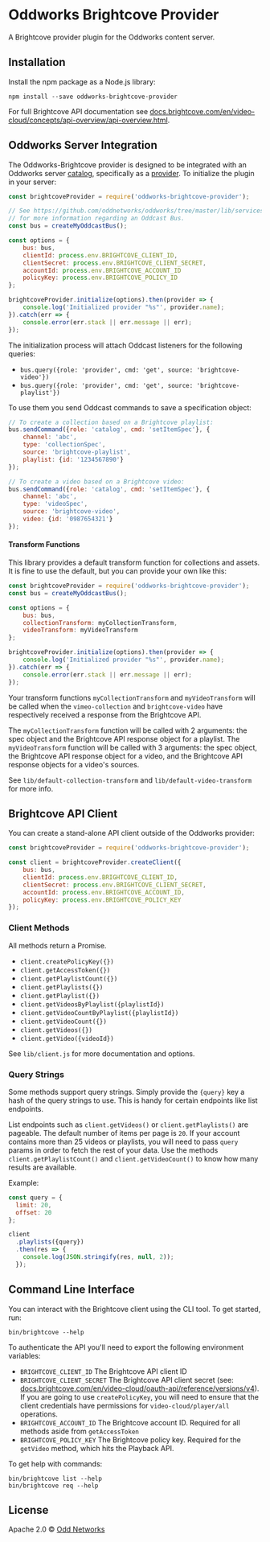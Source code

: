 # Oddworks Brightcove Provider

A Brightcove provider plugin for the Oddworks content server.

Installation
------------
Install the npm package as a Node.js library:

    npm install --save oddworks-brightcove-provider

For full Brightcove API documentation see [docs.brightcove.com/en/video-cloud/concepts/api-overview/api-overview.html](https://docs.brightcove.com/en/video-cloud/concepts/api-overview/api-overview.html).

Oddworks Server Integration
---------------------------
The Oddworks-Brightcove provider is designed to be integrated with an Oddworks server [catalog](https://github.com/oddnetworks/oddworks/tree/master/lib/services/catalog), specifically as a [provider](https://github.com/oddnetworks/oddworks/tree/master/lib/services/catalog#providers). To initialize the plugin in your server:

```JavaScript
const brightcoveProvider = require('oddworks-brightcove-provider');

// See https://github.com/oddnetworks/oddworks/tree/master/lib/services/catalog#patterns
// for more information regarding an Oddcast Bus.
const bus = createMyOddcastBus();

const options = {
    bus: bus,
    clientId: process.env.BRIGHTCOVE_CLIENT_ID,
    clientSecret: process.env.BRIGHTCOVE_CLIENT_SECRET,
    accountId: process.env.BRIGHTCOVE_ACCOUNT_ID
    policyKey: process.env.BRIGHTCOVE_POLICY_ID
};

brightcoveProvider.initialize(options).then(provider => {
    console.log('Initialized provider "%s"', provider.name);
}).catch(err => {
    console.error(err.stack || err.message || err);
});
```

The initialization process will attach Oddcast listeners for the following queries:

- `bus.query({role: 'provider', cmd: 'get', source: 'brightcove-video'})`
- `bus.query({role: 'provider', cmd: 'get', source: 'brightcove-playlist'})`

To use them you send Oddcast commands to save a specification object:

```JavaScript
// To create a collection based on a Brightcove playlist:
bus.sendCommand({role: 'catalog', cmd: 'setItemSpec'}, {
    channel: 'abc',
    type: 'collectionSpec',
    source: 'brightcove-playlist',
    playlist: {id: '1234567890'}
});

// To create a video based on a Brightcove video:
bus.sendCommand({role: 'catalog', cmd: 'setItemSpec'}, {
    channel: 'abc',
    type: 'videoSpec',
    source: 'brightcove-video',
    video: {id: '0987654321'}
});
```

#### Transform Functions
This library provides a default transform function for collections and assets. It is fine to use the default, but you can provide your own like this:

```JavaScript
const brightcoveProvider = require('oddworks-brightcove-provider');
const bus = createMyOddcastBus();

const options = {
    bus: bus,
    collectionTransform: myCollectionTransform,
    videoTransform: myVideoTransform
};

brightcoveProvider.initialize(options).then(provider => {
    console.log('Initialized provider "%s"', provider.name);
}).catch(err => {
    console.error(err.stack || err.message || err);
});
```

Your transform functions `myCollectionTransform` and `myVideoTransform` will be called when the `vimeo-collection` and `brightcove-video` have respectively received a response from the Brightcove API.

The `myCollectionTransform` function will be called with 2 arguments: the spec object and the Brightcove API response object for a playlist. The `myVideoTransform` function will be called with 3 arguments: the spec object, the Brightcove API response object for a video, and the Brightcove API response objects for a video's sources.

See `lib/default-collection-transform` and `lib/default-video-transform` for more info.

Brightcove API Client
-----------------
You can create a stand-alone API client outside of the Oddworks provider:

```JavaScript
const brightcoveProvider = require('oddworks-brightcove-provider');

const client = brightcoveProvider.createClient({
    bus: bus,
    clientId: process.env.BRIGHTCOVE_CLIENT_ID,
    clientSecret: process.env.BRIGHTCOVE_CLIENT_SECRET,
    accountId: process.env.BRIGHTCOVE_ACCOUNT_ID,
    policyKey: process.env.BRIGHTCOVE_POLICY_KEY
});
```

### Client Methods
All methods return a Promise.

- `client.createPolicyKey({})`
- `client.getAccessToken({})`
- `client.getPlaylistCount({})`
- `client.getPlaylists({})`
- `client.getPlaylist({})`
- `client.getVideosByPlaylist({playlistId})`
- `client.getVideoCountByPlaylist({playlistId})`
- `client.getVideoCount({})`
- `client.getVideos({})`
- `client.getVideo({videoId})`

See `lib/client.js` for more documentation and options.

### Query Strings

Some methods support query strings. Simply provide the `{query}` key a hash of the query strings to use. This is handy for certain endpoints like list endpoints.

List endpoints such as `client.getVideos()` or `client.getPlaylists()` are pageable. The default number of items per page is `20`. If your account contains more than 25 videos or playlists, you will need to pass `query` params in order to fetch the rest of your data. Use the methods `client.getPlaylistCount()` and `client.getVideoCount()` to know how many results are available.

Example:

```JavaScript
const query = {
  limit: 20,
  offset: 20
};

client
  .playlists({query})
  .then(res => {
    console.log(JSON.stringify(res, null, 2));
  });
```

Command Line Interface
----------------------
You can interact with the Brightcove client using the CLI tool. To get started, run:

    bin/brightcove --help

To authenticate the API you'll need to export the following environment variables:

- `BRIGHTCOVE_CLIENT_ID` The Brightcove API client ID
- `BRIGHTCOVE_CLIENT_SECRET` The Brightcove API client secret (see: [docs.brightcove.com/en/video-cloud/oauth-api/reference/versions/v4](https://docs.brightcove.com/en/video-cloud/oauth-api/reference/versions/v4)). If you are going to use `createPolicyKey`, you will need to ensure that the client credentials have permissions for `video-cloud/player/all` operations.
- `BRIGHTCOVE_ACCOUNT_ID` The Brightcove account ID. Required for all methods aside from `getAccessToken`
- `BRIGHTCOVE_POLICY_KEY` The Brightcove policy key. Required for the `getVideo` method, which hits the Playback API.

To get help with commands:

    bin/brightcove list --help
    bin/brightcove req --help

License
-------
Apache 2.0 © [Odd Networks](http://oddnetworks.com)
